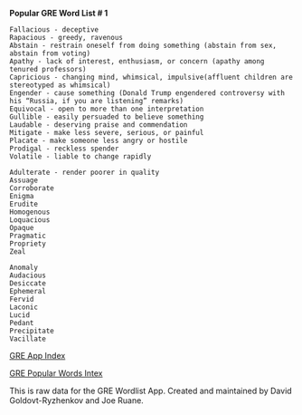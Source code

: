 
**Popular GRE Word List # 1**

	Fallacious - deceptive
	Rapacious - greedy, ravenous 
	Abstain - restrain oneself from doing something (abstain from sex, abstain from voting)
	Apathy - lack of interest, enthusiasm, or concern (apathy among tenured professors)
	Capricious - changing mind, whimsical, impulsive(affluent children are stereotyped as whimsical)
	Engender - cause something (Donald Trump engendered controversy with his “Russia, if you are listening” remarks)
	Equivocal - open to more than one interpretation
	Gullible - easily persuaded to believe something
	Laudable - deserving praise and commendation
	Mitigate - make less severe, serious, or painful
	Placate - make someone less angry or hostile
	Prodigal - reckless spender
	Volatile - liable to change rapidly 

	Adulterate - render poorer in quality
	Assuage
	Corroborate
	Enigma
	Erudite
	Homogenous
	Loquacious
	Opaque
	Pragmatic
	Propriety
	Zeal

	Anomaly 
	Audacious
	Desiccate
	Ephemeral
	Fervid
	Laconic
	Lucid
	Pedant
	Precipitate
	Vacillate
  
[GRE App Index](/index.md)

[GRE Popular Words Intex](/popular_list.md)
  
This is raw data for the GRE Wordlist App.
Created and maintained by David Goldovt-Ryzhenkov and Joe Ruane.
